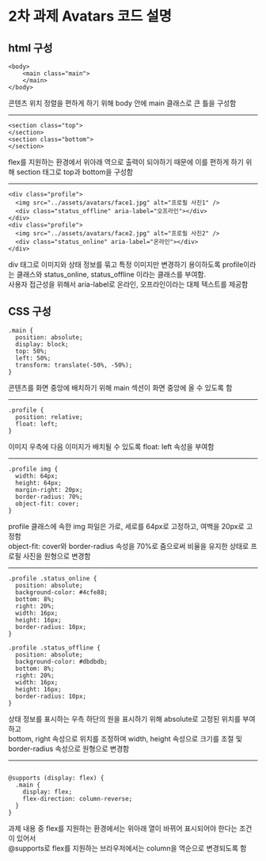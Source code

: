 # 2차 과제 Avatars 코드 설명

## html 구성

```
<body>
    <main class="main">
	</main>
</body>
```

콘텐츠 위치 정렬을 편하게 하기 위해 body 안에 main 클래스로 큰 틀을 구성함

---

```
<section class="top">
</section>
<section class="bottom">
</section>
```

flex를 지원하는 환경에서 위아래 역으로 출력이 되야하기 때문에 이를 편하게 하기 위해 section 태그로 top과 bottom을 구성함

---

```
<div class="profile">
  <img src="../assets/avatars/face1.jpg" alt="프로필 사진1" />
  <div class="status_offline" aria-label="오프라인"></div>
</div>
<div class="profile">
  <img src="../assets/avatars/face2.jpg" alt="프로필 사진2" />
  <div class="status_online" aria-label="온라인"></div>
</div>
```

div 태그로 이미지와 상태 정보를 묶고 특정 이미지만 변경하기 용이하도록 profile이라는 클래스와 status_online, status_offline 이라는 클래스를 부여함.  
사용자 접근성을 위해서 aria-label로 온라인, 오프라인이라는 대체 텍스트를 제공함

## CSS 구성

```
.main {
  position: absolute;
  display: block;
  top: 50%;
  left: 50%;
  transform: translate(-50%, -50%);
}
```

콘텐츠를 화면 중앙에 배치하기 위해 main 섹션이 화면 중앙에 올 수 있도록 함

---

```
.profile {
  position: relative;
  float: left;
}
```

이미지 우측에 다음 이미지가 배치될 수 있도록 float: left 속성을 부여함

---

```
.profile img {
  width: 64px;
  height: 64px;
  margin-right: 20px;
  border-radius: 70%;
  object-fit: cover;
}
```

profile 클래스에 속한 img 파일은 가로, 세로를 64px로 고정하고, 여백을 20px로 고정함  
object-fit: cover와 border-radius 속성을 70%로 줌으로써 비율을 유지한 상태로 프로필 사진을 원형으로 변경함

---

```
.profile .status_online {
  position: absolute;
  background-color: #4cfe88;
  bottom: 8%;
  right: 20%;
  width: 16px;
  height: 16px;
  border-radius: 10px;
}

.profile .status_offline {
  position: absolute;
  background-color: #dbdbdb;
  bottom: 8%;
  right: 20%;
  width: 16px;
  height: 16px;
  border-radius: 10px;
}
```

상태 정보를 표시하는 우측 하단의 원을 표시하기 위해 absolute로 고정된 위치를 부여하고  
bottom, right 속성으로 위치를 조정하며 width, height 속성으로 크기를 조절 및 border-radius 속성으로 원형으로 변경함

---

```

@supports (display: flex) {
  .main {
    display: flex;
    flex-direction: column-reverse;
  }
}
```

과제 내용 중 flex를 지원하는 환경에서는 위아래 열이 바뀌어 표시되어야 한다는 조건이 있어서  
@supports로 flex를 지원하는 브라우저에서는 column을 역순으로 변경되도록 함
